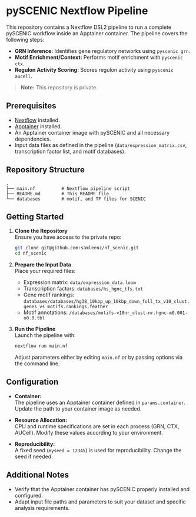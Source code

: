 # pySCENIC Nextflow Pipeline

This repository contains a Nextflow DSL2 pipeline to run a complete pySCENIC workflow inside an Apptainer container. The pipeline covers the following steps:

- **GRN Inference:** Identifies gene regulatory networks using `pyscenic grn`.
- **Motif Enrichment/Context:** Performs motif enrichment with `pyscenic ctx`.
- **Regulon Activity Scoring:** Scores regulon activity using `pyscenic aucell`.

> **Note:** This repository is private.

## Prerequisites

- [Nextflow](https://www.nextflow.io/) installed.
- [Apptainer](https://apptainer.org/) installed.
- An Apptainer container image with pySCENIC and all necessary dependencies.
- Input data files as defined in the pipeline (`data/expression_matrix.csv`, transcription factor list, and motif databases).

## Repository Structure

```plaintext
.
├── main.nf          # Nextflow pipeline script
├── README.md        # This README file
└── databases        # motif, and TF files for SCENIC
```

## Getting Started

1. **Clone the Repository**  
   Ensure you have access to the private repo:
   ```bash
   git clone git@github.com:samleenz/nf_scenic.git
   cd nf_scenic
   ```

2. **Prepare the Input Data**  
   Place your required files:
   - Expression matrix: `data/expression_data.loom`
   - Transcription factors: `databases/hs_hgnc_tfs.txt`
   - Gene motif rankings: `databases/databases/hg38_10kbp_up_10kbp_down_full_tx_v10_clust.genes_vs_motifs.rankings.feather`
   - Motif annotations: `/databases/motifs-v10nr_clust-nr.hgnc-m0.001-o0.0.tbl`

3. **Run the Pipeline**  
   Launch the pipeline with:
   ```bash
   nextflow run main.nf
   ```
   Adjust parameters either by editing `main.nf` or by passing options via the command line.

## Configuration

- **Container:**  
  The pipeline uses an Apptainer container defined in `params.container`. Update the path to your container image as needed.

- **Resource Allocation:**  
  CPU and runtime specifications are set in each process (GRN, CTX, AUCell). Modify these values according to your environment.

- **Reproducibility:**  
  A fixed seed (`myseed = 12345`) is used for reproducibility. Change the seed if needed.

## Additional Notes

- Verify that the Apptainer container has pySCENIC properly installed and configured.
- Adapt input file paths and parameters to suit your dataset and specific analysis requirements.


